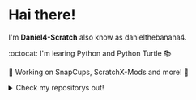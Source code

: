 # Hai there!
I'm **Daniel4-Scratch** also know as danielthebanana4.

:octocat: I'm learing Python and Python Turtle 
:books:

:banana: Working on SnapCups, ScratchX-Mods and more! :rat:


<details>
  <summary>Check my repositorys out!</summary>
<a href="https://github.com/Rick-Roll-Ed/Rick-Roll-Ed.github.io"><img src="https://rick-roll-ed.github.io/RickRolledBanner.jpg"></a> |
  <a href="https://github.com/SnapV/SnapV"><img src="https://snapv.github.io/SnapV/SnapV.jpg"></a>
  <a href="https://github.com/SnapCups/SnapCups"><img src="https://Snapcups.github.io/SnapCups/SnapCups.png"></a>
  </details>

